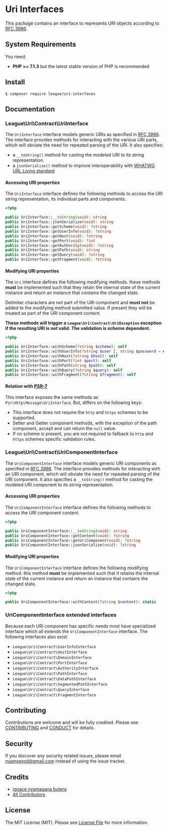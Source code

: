 Uri Interfaces
=======

This package contains an interface to represents URI objects according to [RFC 3986](http://tools.ietf.org/html/rfc3986).

System Requirements
-------

You need:

- **PHP >= 7.1.3** but the latest stable version of PHP is recommended

Install
--------

```
$ composer require league/uri-interfaces
```

Documentation
--------

### League\Uri\Contract\UriInterface

The `UriInterface` interface models generic URIs as specified in [RFC 3986](http://tools.ietf.org/html/rfc3986).
The interface provides methods for interacting with the various URI parts, which will obviate the need for repeated parsing of the URI.
It also specifies:
 
 - a `__toString()` method for casting the modeled URI to its string representation.
 - a `jsonSerialize()` method to improve interoperability with [WHATWG URL Living standard](https://url.spec.whatwg.org/)

#### Accessing URI properties

The `UriInterface` interface defines the following methods to access the URI string representation, its individual parts and components.

~~~php
<?php

public UriInterface::__toString(void): string
public UriInterface::jsonSerialize(void): string
public UriInterface::getScheme(void): ?string
public UriInterface::getUserInfo(void): ?string
public UriInterface::getHost(void): ?string
public UriInterface::getPort(void): ?int
public UriInterface::getAuthority(void): ?string
public UriInterface::getPath(void): string
public UriInterface::getQuery(void): ?string
public UriInterface::getFragment(void): ?string
~~~

#### Modifying URI properties

The `Uri` interface defines the following modifying methods. these methods **must** be implemented such that they retain the internal state of the current instance and return an instance that contains the changed state.

Delimiter characters are not part of the URI component and **must not** be added to the modifying method submitted value. If present they will be treated as part of the URI component content.

**These methods will trigger a `League\Uri\Contract\UriException` exception if the resulting URI is not valid. The validation is scheme dependent.**

~~~php
<?php

public UriInterface::withScheme(?string $scheme): self
public UriInterface::withUserInfo(?string $user [, string $password = null]): self
public UriInterface::withHost(?string $host): self
public UriInterface::withPort(?int $port): self
public UriInterface::withPath(string $path): self
public UriInterface::withQuery(?string $query): self
public UriInterface::withFragment(?string $fragment): self
~~~

#### Relation with [PSR-7](http://www.php-fig.org/psr/psr-7/#3-5-psr-http-message-uriinterface)

This interface exposes the same methods as `Psr\Http\Message\UriInterface`. But, differs on the following keys:

- This interface does not require the `http` and `https` schemes to be supported.
- Setter and Getter component methods, with the exception of the path component, accept and can return the `null` value.
- If no scheme is present, you are not required to fallback to `http` and `https` schemes specific validation rules.

### League\Uri\Contract\UriComponentInterface

The `UriComponentInterface` interface models generic URI components as specified in [RFC 3986](http://tools.ietf.org/html/rfc3986). The interface provides methods for interacting with an URI component, which will obviate the need for repeated parsing of the URI component. It also specifies a `__toString()` method for casting the modeled URI component to its string representation.

#### Accessing URI properties

The `UriComponentInterface` interface defines the following methods to access the URI component content.

~~~php
<?php

public UriComponentInterface::__toString(void): string
public UriComponentInterface::getContent(void): ?string
public UriComponentInterface::getUriComponent(void): ?string
public UriComponentInterface::jsonSerialize(void): ?string
~~~

#### Modifying URI properties

The `UriComponentInterface` interface defines the following modifying method. this method **must** be implemented such that it retains the internal state of the current instance and return an instance that contains the changed state.

~~~php
<?php

public UriComponentInterface::withContent(?string $content): static
~~~

### UriComponentInterface extended interfaces

Because each URI component has specific needs most have specialized interface which all extends the `UriComponentInterface` interface. The following interfaces also exist:

- `League\Uri\Contract\UserInfoInterface`
- `League\Uri\Contract\HostInterface`
- `League\Uri\Contract\DomainInterface`
- `League\Uri\Contract\PortInterface`
- `League\Uri\Contract\AuthorityInterface`
- `League\Uri\Contract\PathInterface`
- `League\Uri\Contract\DataPathInterface`
- `League\Uri\Contract\SegmentedPathInterface`
- `League\Uri\Contract\QueryInterface`
- `League\Uri\Contract\FragmentInterface`

Contributing
-------

Contributions are welcome and will be fully credited. Please see [CONTRIBUTING](.github/CONTRIBUTING.md) and [CONDUCT](CONDUCT.md) for details.

Security
-------

If you discover any security related issues, please email nyamsprod@gmail.com instead of using the issue tracker.

Credits
-------

- [ignace nyamagana butera](https://github.com/nyamsprod)
- [All Contributors](https://github.com/thephpleague/uri/contributors)

License
-------

The MIT License (MIT). Please see [License File](LICENSE) for more information.

